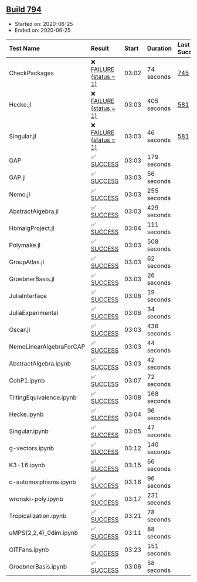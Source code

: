 ## [Build 794](https://oscarci.mathematik.uni-kl.de/job/oscar-julia-1.4/794/)

* Started on: 2020-06-25
* Ended on: 2020-06-25

| Test Name    | Result | Start | Duration | Last Success | First Failure |
|:-------------|:-------|:------|:---------|:-------------|:--------------|
| CheckPackages | ❌ [FAILURE (status = 1)](https://oscarci.mathematik.uni-kl.de/job/oscar-julia-1.4/794/artifact/logs/build-794/CheckPackages.log) | 03:02 | 74 seconds | [745](https://oscarci.mathematik.uni-kl.de/job/oscar-julia-1.4/745/) | [746](https://oscarci.mathematik.uni-kl.de/job/oscar-julia-1.4/746/) |
| Hecke.jl | ❌ [FAILURE (status = 1)](https://oscarci.mathematik.uni-kl.de/job/oscar-julia-1.4/794/artifact/logs/build-794/Hecke.jl.log) | 03:03 | 405 seconds | [581](https://oscarci.mathematik.uni-kl.de/job/oscar-julia-1.4/581/) | [582](https://oscarci.mathematik.uni-kl.de/job/oscar-julia-1.4/582/) |
| Singular.jl | ❌ [FAILURE (status = 1)](https://oscarci.mathematik.uni-kl.de/job/oscar-julia-1.4/794/artifact/logs/build-794/Singular.jl.log) | 03:03 | 46 seconds | [581](https://oscarci.mathematik.uni-kl.de/job/oscar-julia-1.4/581/) | [582](https://oscarci.mathematik.uni-kl.de/job/oscar-julia-1.4/582/) |
| GAP | ✅ [SUCCESS](https://oscarci.mathematik.uni-kl.de/job/oscar-julia-1.4/794/artifact/logs/build-794/GAP.log) | 03:03 | 179 seconds |  |  |
| GAP.jl | ✅ [SUCCESS](https://oscarci.mathematik.uni-kl.de/job/oscar-julia-1.4/794/artifact/logs/build-794/GAP.jl.log) | 03:03 | 56 seconds |  |  |
| Nemo.jl | ✅ [SUCCESS](https://oscarci.mathematik.uni-kl.de/job/oscar-julia-1.4/794/artifact/logs/build-794/Nemo.jl.log) | 03:03 | 255 seconds |  |  |
| AbstractAlgebra.jl | ✅ [SUCCESS](https://oscarci.mathematik.uni-kl.de/job/oscar-julia-1.4/794/artifact/logs/build-794/AbstractAlgebra.jl.log) | 03:03 | 429 seconds |  |  |
| HomalgProject.jl | ✅ [SUCCESS](https://oscarci.mathematik.uni-kl.de/job/oscar-julia-1.4/794/artifact/logs/build-794/HomalgProject.jl.log) | 03:04 | 111 seconds |  |  |
| Polymake.jl | ✅ [SUCCESS](https://oscarci.mathematik.uni-kl.de/job/oscar-julia-1.4/794/artifact/logs/build-794/Polymake.jl.log) | 03:03 | 508 seconds |  |  |
| GroupAtlas.jl | ✅ [SUCCESS](https://oscarci.mathematik.uni-kl.de/job/oscar-julia-1.4/794/artifact/logs/build-794/GroupAtlas.jl.log) | 03:03 | 62 seconds |  |  |
| GroebnerBasis.jl | ✅ [SUCCESS](https://oscarci.mathematik.uni-kl.de/job/oscar-julia-1.4/794/artifact/logs/build-794/GroebnerBasis.jl.log) | 03:03 | 26 seconds |  |  |
| JuliaInterface | ✅ [SUCCESS](https://oscarci.mathematik.uni-kl.de/job/oscar-julia-1.4/794/artifact/logs/build-794/JuliaInterface.log) | 03:06 | 19 seconds |  |  |
| JuliaExperimental | ✅ [SUCCESS](https://oscarci.mathematik.uni-kl.de/job/oscar-julia-1.4/794/artifact/logs/build-794/JuliaExperimental.log) | 03:06 | 34 seconds |  |  |
| Oscar.jl | ✅ [SUCCESS](https://oscarci.mathematik.uni-kl.de/job/oscar-julia-1.4/794/artifact/logs/build-794/Oscar.jl.log) | 03:03 | 436 seconds |  |  |
| NemoLinearAlgebraForCAP | ✅ [SUCCESS](https://oscarci.mathematik.uni-kl.de/job/oscar-julia-1.4/794/artifact/logs/build-794/NemoLinearAlgebraForCAP.log) | 03:03 | 44 seconds |  |  |
| AbstractAlgebra.ipynb | ✅ [SUCCESS](https://oscarci.mathematik.uni-kl.de/job/oscar-julia-1.4/794/artifact/logs/build-794/AbstractAlgebra.ipynb.log) | 03:03 | 42 seconds |  |  |
| CohP1.ipynb | ✅ [SUCCESS](https://oscarci.mathematik.uni-kl.de/job/oscar-julia-1.4/794/artifact/logs/build-794/CohP1.ipynb.log) | 03:07 | 72 seconds |  |  |
| TiltingEquivalence.ipynb | ✅ [SUCCESS](https://oscarci.mathematik.uni-kl.de/job/oscar-julia-1.4/794/artifact/logs/build-794/TiltingEquivalence.ipynb.log) | 03:08 | 168 seconds |  |  |
| Hecke.ipynb | ✅ [SUCCESS](https://oscarci.mathematik.uni-kl.de/job/oscar-julia-1.4/794/artifact/logs/build-794/Hecke.ipynb.log) | 03:04 | 96 seconds |  |  |
| Singular.ipynb | ✅ [SUCCESS](https://oscarci.mathematik.uni-kl.de/job/oscar-julia-1.4/794/artifact/logs/build-794/Singular.ipynb.log) | 03:05 | 47 seconds |  |  |
| g-vectors.ipynb | ✅ [SUCCESS](https://oscarci.mathematik.uni-kl.de/job/oscar-julia-1.4/794/artifact/logs/build-794/g-vectors.ipynb.log) | 03:12 | 140 seconds |  |  |
| K3-16.ipynb | ✅ [SUCCESS](https://oscarci.mathematik.uni-kl.de/job/oscar-julia-1.4/794/artifact/logs/build-794/K3-16.ipynb.log) | 03:15 | 66 seconds |  |  |
| c-automorphisms.ipynb | ✅ [SUCCESS](https://oscarci.mathematik.uni-kl.de/job/oscar-julia-1.4/794/artifact/logs/build-794/c-automorphisms.ipynb.log) | 03:16 | 96 seconds |  |  |
| wronski-poly.ipynb | ✅ [SUCCESS](https://oscarci.mathematik.uni-kl.de/job/oscar-julia-1.4/794/artifact/logs/build-794/wronski-poly.ipynb.log) | 03:17 | 231 seconds |  |  |
| Tropicalization.ipynb | ✅ [SUCCESS](https://oscarci.mathematik.uni-kl.de/job/oscar-julia-1.4/794/artifact/logs/build-794/Tropicalization.ipynb.log) | 03:21 | 78 seconds |  |  |
| uMPS(2,2,4)_0dim.ipynb | ✅ [SUCCESS](https://oscarci.mathematik.uni-kl.de/job/oscar-julia-1.4/794/artifact/logs/build-794/uMPS-2-2-4-_0dim.ipynb.log) | 03:11 | 88 seconds |  |  |
| GITFans.ipynb | ✅ [SUCCESS](https://oscarci.mathematik.uni-kl.de/job/oscar-julia-1.4/794/artifact/logs/build-794/GITFans.ipynb.log) | 03:23 | 151 seconds |  |  |
| GroebnerBasis.ipynb | ✅ [SUCCESS](https://oscarci.mathematik.uni-kl.de/job/oscar-julia-1.4/794/artifact/logs/build-794/GroebnerBasis.ipynb.log) | 03:06 | 58 seconds |  |  |

